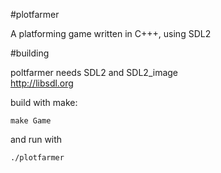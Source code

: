 #plotfarmer
 
A platforming game written in C+++, using SDL2

#building

poltfarmer needs SDL2 and SDL2_image  
http://libsdl.org

build with make:   
```
make Game
```

and run with
```
./plotfarmer
```
